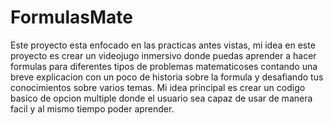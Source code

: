 # FormulasMate
Este proyecto esta enfocado en las practicas antes vistas, mi idea en este proyecto es crear un videojugo inmersivo donde puedas aprender a hacer formulas para diferentes tipos de problemas matematicoses contando una breve explicacion con un poco de historia sobre la formula y desafiando tus conocimientos sobre varios temas.
Mi idea principal es crear un codigo basico de opcion multiple donde el usuario sea capaz de usar de manera facil y al mismo tiempo poder aprender.
